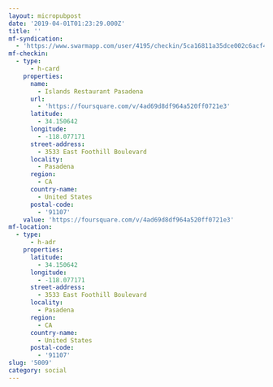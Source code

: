 ```yaml
---
layout: micropubpost
date: '2019-04-01T01:23:29.000Z'
title: ''
mf-syndication:
  - 'https://www.swarmapp.com/user/4195/checkin/5ca16811a35dce002c6acf41'
mf-checkin:
  - type:
      - h-card
    properties:
      name:
        - Islands Restaurant Pasadena
      url:
        - 'https://foursquare.com/v/4ad69d8df964a520ff0721e3'
      latitude:
        - 34.150642
      longitude:
        - -118.077171
      street-address:
        - 3533 East Foothill Boulevard
      locality:
        - Pasadena
      region:
        - CA
      country-name:
        - United States
      postal-code:
        - '91107'
    value: 'https://foursquare.com/v/4ad69d8df964a520ff0721e3'
mf-location:
  - type:
      - h-adr
    properties:
      latitude:
        - 34.150642
      longitude:
        - -118.077171
      street-address:
        - 3533 East Foothill Boulevard
      locality:
        - Pasadena
      region:
        - CA
      country-name:
        - United States
      postal-code:
        - '91107'
slug: '5009'
category: social
---
```

